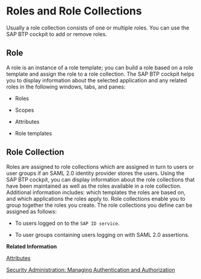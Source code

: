 <!-- loio14a877c6e2f14832999df500ffa6e05e -->

# Roles and Role Collections

Usually a role collection consists of one or multiple roles. You can use the SAP BTP cockpit to add or remove roles.



<a name="loio14a877c6e2f14832999df500ffa6e05e__section_fqg_5b5_rt"/>

## Role

A role is an instance of a role template; you can build a role based on a role template and assign the role to a role collection. The SAP BTP cockpit helps you to display information about the selected application and any related roles in the following windows, tabs, and panes:

-   Roles

-   Scopes

-   Attributes

-   Role templates




<a name="loio14a877c6e2f14832999df500ffa6e05e__section_ezb_xb5_rt"/>

## Role Collection

Roles are assigned to role collections which are assigned in turn to users or user groups if an SAML 2.0 identity provider stores the users. Using the SAP BTP cockpit, you can display information about the role collections that have been maintained as well as the roles available in a role collection. Additional information includes: which templates the roles are based on, and which applications the roles apply to. Role collections enable you to group together the roles you create. The role collections you define can be assigned as follows:

-   To users logged on to the `SAP ID service`.

-   To user groups containing users logging on with SAML 2.0 assertions.


**Related Information**  


[Attributes](attributes-713f52a.md "Attributes use information that is specific to the user, for example the user's country. If the application developer in the Cloud Foundry environment of SAP BTP has created a country attribute to a role, this restricts the data a business user can see based on this attribute.")

[Security Administration: Managing Authentication and Authorization](security-administration-managing-authentication-and-authorization-1ff47b2.md "This section describes the tasks of administrators of SAP BTP. Administrators ensure user authentication and assign authorization information to users and user groups.")

